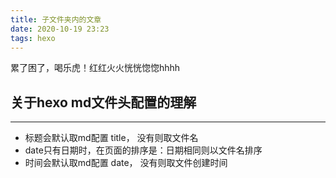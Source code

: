 ```yaml
---
title: 子文件夹内的文章
date: 2020-10-19 23:23
tags: hexo
---
```


累了困了，喝乐虎！红红火火恍恍惚惚hhhh

## 关于hexo md文件头配置的理解

---
- 标题会默认取md配置 title， 没有则取文件名
- date只有日期时，在页面的排序是：日期相同则以文件名排序
- 时间会默认取md配置 date， 没有则取文件创建时间
